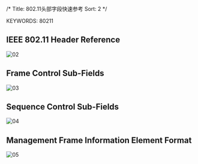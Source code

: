 /*
 Title: 802.11头部字段快速参考
 Sort: 2
 */

KEYWORDS: 80211

## IEEE 802.11 Header Reference
![02](%image_url%/2016/2016012702.png)

## Frame Control Sub-Fields
![03](%image_url%/2016/2016012703.png)

## Sequence Control Sub-Fields
![04](%image_url%/2016/2016012704.png)

## Management Frame Information Element Format
![05](%image_url%/2016/2016012705.png)

